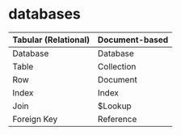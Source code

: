 # databases

 

| Tabular \(Relational\) | Document-based |
| :--- | :--- |
| Database | Database |
| Table | Collection |
| Row | Document |
| Index | Index |
| Join | $Lookup |
| Foreign Key | Reference |

